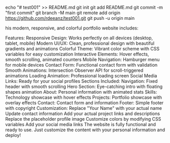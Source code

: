 echo "# test001" >> README.md
git init
git add README.md
git commit -m "first commit"
git branch -M main
git remote add origin https://github.com/rdeeanz/test001.git
git push -u origin main


his modern, responsive, and colorful portfolio website includes:

Features:
Responsive Design: Works perfectly on all devices (desktop, tablet, mobile)
Modern UI/UX: Clean, professional design with beautiful gradients and animations
Colorful Theme: Vibrant color scheme with CSS variables for easy customization
Interactive Elements: Hover effects, smooth scrolling, animated counters
Mobile Navigation: Hamburger menu for mobile devices
Contact Form: Functional contact form with validation
Smooth Animations: Intersection Observer API for scroll-triggered animations
Loading Animation: Professional loading screen
Social Media Links: Ready for your social profiles
Sections Included:
Navigation: Fixed header with smooth scrolling
Hero Section: Eye-catching intro with floating shapes animation
About: Personal information with animated stats
Skills: Technology showcase with hover effects
Projects: Portfolio showcase with overlay effects
Contact: Contact form and information
Footer: Simple footer with copyright
Customization:
Replace "Your Name" with your actual name
Update contact information
Add your actual project links and descriptions
Replace the placeholder profile image
Customize colors by modifying CSS variables
Add your social media links
The website is fully functional and ready to use. Just customize the content with your personal information and deploy!
